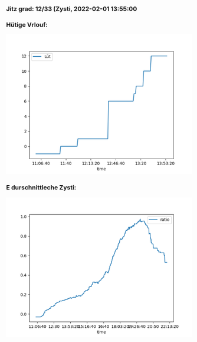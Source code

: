 ### Jitz grad: 12/33 (Zysti, 2022-02-01 13:55:00

### Hütige Vrlouf:
![Graph](Today.png)

### E durschnittleche Zysti:
![Graph](Zysti.png)